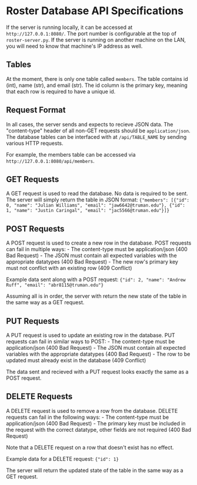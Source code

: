 # Roster Database API Specifications
If the server is running locally, it can be accessed at `http://127.0.0.1:8080/`. The port number is configurable at the top of `roster-server.py`. If the server is running on another machine on the LAN, you will need to know that machine's IP address as well.

## Tables
At the moment, there is only one table called `members`. The table contains id (int), name (str), and email (str). The id column is the primary key, meaning that each row is required to have a unique id.

## Request Format
In all cases, the server sends and expects to recieve JSON data. The "content-type" header of all non-GET requests should be `application/json`.
The database tables can be interfaced with at `/api/TABLE_NAME` by sending various HTTP requests.

For example, the members table can be accessed via `http://127.0.0.1:8080/api/members`.

## GET Requests
A GET request is used to read the database.
No data is required to be sent. The server will simply return the table in JSON format:
`{"members": [{"id": 0, "name": "Julian Williams", "email": "jaw6642@truman.edu"}, {"id": 1, "name": "Justin Caringal", "email": "jac5566@truman.edu"}]}`

## POST Requests
A POST request is used to create a new row in the database.
POST requests can fail in multiple ways:
	- The content-type must be application/json (400 Bad Request)
	- The JSON must contain all expected variables with the appropriate datatypes (400 Bad Request)
	- The new row's primary key must not conflict with an existing row (409 Conflict)

Example data sent along with a POST request:
`{"id": 2, "name": "Andrew Ruff", "email": "abr8115@truman.edu"}`

Assuming all is in order, the server with return the new state of the table in the same way as a GET request.

## PUT Requests
A PUT request is used to update an existing row in the database.
PUT requests can fail in similar ways to POST:
	- The content-type must be application/json (400 Bad Request)
	- The JSON must contain all expected variables with the appropriate datatypes (400 Bad Request)
	- The row to be updated must already exist in the database (409 Conflict)

The data sent and recieved with a PUT request looks exactly the same as a POST request.

## DELETE Requests
A DELETE request is used to remove a row from the database.
DELETE requests can fail in the following ways:
	- The content-type must be application/json (400 Bad Request)
	- The primary key must be included in the request with the correct datatype, other fields are not required (400 Bad Request)

Note that a DELETE request on a row that doesn't exist has no effect.

Example data for a DELETE request:
`{"id": 1}`

The server will return the updated state of the table in the same way as a GET request.
